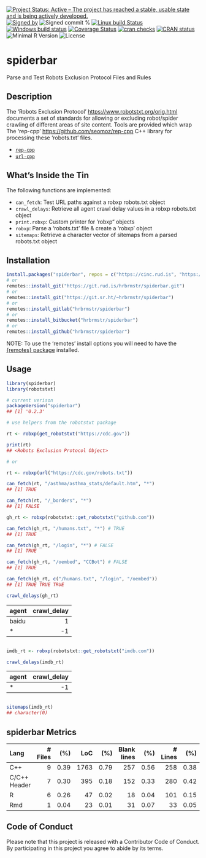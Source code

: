 
[![Project Status: Active – The project has reached a stable, usable
state and is being actively
developed.](https://www.repostatus.org/badges/latest/active.svg)](https://www.repostatus.org/#active)
[![Signed
by](https://img.shields.io/badge/Keybase-Verified-brightgreen.svg)](https://keybase.io/hrbrmstr)
![Signed commit
%](https://img.shields.io/badge/Signed_Commits-89%25-lightgrey.svg)
[![Linux build
Status](https://travis-ci.org/hrbrmstr/spiderbar.svg?branch=master)](https://travis-ci.org/hrbrmstr/spiderbar)
[![Windows build
status](https://ci.appveyor.com/api/projects/status/github/hrbrmstr/spiderbar?svg=true)](https://ci.appveyor.com/project/hrbrmstr/spiderbar)
[![Coverage
Status](https://codecov.io/gh/hrbrmstr/spiderbar/branch/master/graph/badge.svg)](https://codecov.io/gh/hrbrmstr/spiderbar)
[![cran
checks](https://cranchecks.info/badges/worst/spiderbar)](https://cranchecks.info/pkgs/spiderbar)
[![CRAN
status](https://www.r-pkg.org/badges/version/spiderbar)](https://www.r-pkg.org/pkg/spiderbar)
![Minimal R
Version](https://img.shields.io/badge/R%3E%3D-3.2.0-blue.svg)
![License](https://img.shields.io/badge/License-MIT-blue.svg)

# spiderbar

Parse and Test Robots Exclusion Protocol Files and Rules

## Description

The ‘Robots Exclusion Protocol’ <https://www.robotstxt.org/orig.html>
documents a set of standards for allowing or excluding robot/spider
crawling of different areas of site content. Tools are provided which
wrap The ‘rep-cpp’ <https://github.com/seomoz/rep-cpp> C++ library for
processing these ‘robots.txt’ files.

  - [`rep-cpp`](https://github.com/seomoz/rep-cpp)
  - [`url-cpp`](https://github.com/seomoz/url-cpp)

## What’s Inside the Tin

The following functions are implemented:

  - `can_fetch`: Test URL paths against a robxp robots.txt object
  - `crawl_delays`: Retrieve all agent crawl delay values in a robxp
    robots.txt object
  - `print.robxp`: Custom printer for ’robxp“ objects
  - `robxp`: Parse a ‘robots.txt’ file & create a ‘robxp’ object
  - `sitemaps`: Retrieve a character vector of sitemaps from a parsed
    robots.txt object

## Installation

``` r
install.packages("spiderbar", repos = c("https://cinc.rud.is", "https://cloud.r-project.org/"))
# or
remotes::install_git("https://git.rud.is/hrbrmstr/spiderbar.git")
# or
remotes::install_git("https://git.sr.ht/~hrbrmstr/spiderbar")
# or
remotes::install_gitlab("hrbrmstr/spiderbar")
# or
remotes::install_bitbucket("hrbrmstr/spiderbar")
# or
remotes::install_github("hrbrmstr/spiderbar")
```

NOTE: To use the ‘remotes’ install options you will need to have the
[{remotes} package](https://github.com/r-lib/remotes) installed.

## Usage

``` r
library(spiderbar)
library(robotstxt)

# current verison
packageVersion("spiderbar")
## [1] '0.2.3'

# use helpers from the robotstxt package

rt <- robxp(get_robotstxt("https://cdc.gov"))

print(rt)
## <Robots Exclusion Protocol Object>

# or 

rt <- robxp(url("https://cdc.gov/robots.txt"))

can_fetch(rt, "/asthma/asthma_stats/default.htm", "*")
## [1] TRUE

can_fetch(rt, "/_borders", "*")
## [1] FALSE

gh_rt <- robxp(robotstxt::get_robotstxt("github.com"))

can_fetch(gh_rt, "/humans.txt", "*") # TRUE
## [1] TRUE

can_fetch(gh_rt, "/login", "*") # FALSE
## [1] TRUE

can_fetch(gh_rt, "/oembed", "CCBot") # FALSE
## [1] TRUE

can_fetch(gh_rt, c("/humans.txt", "/login", "/oembed"))
## [1] TRUE TRUE TRUE

crawl_delays(gh_rt)
```

<div class="kable-table">

| agent | crawl\_delay |
| :---- | -----------: |
| baidu |            1 |
| \*    |          \-1 |

</div>

``` r

imdb_rt <- robxp(robotstxt::get_robotstxt("imdb.com"))

crawl_delays(imdb_rt)
```

<div class="kable-table">

| agent | crawl\_delay |
| :---- | -----------: |
| \*    |          \-1 |

</div>

``` r

sitemaps(imdb_rt)
## character(0)
```

## spiderbar Metrics

| Lang         | \# Files |  (%) |  LoC |  (%) | Blank lines |  (%) | \# Lines |  (%) |
| :----------- | -------: | ---: | ---: | ---: | ----------: | ---: | -------: | ---: |
| C++          |        9 | 0.39 | 1763 | 0.79 |         257 | 0.56 |      258 | 0.38 |
| C/C++ Header |        7 | 0.30 |  395 | 0.18 |         152 | 0.33 |      280 | 0.42 |
| R            |        6 | 0.26 |   47 | 0.02 |          18 | 0.04 |      101 | 0.15 |
| Rmd          |        1 | 0.04 |   23 | 0.01 |          31 | 0.07 |       33 | 0.05 |

## Code of Conduct

Please note that this project is released with a Contributor Code of
Conduct. By participating in this project you agree to abide by its
terms.
